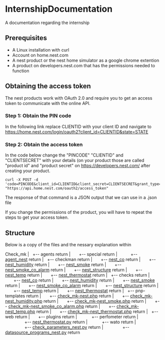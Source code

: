 # InternshipDocumentation
A documentation regarding the internship

## Prerequisites
* A Linux installation with curl
* Account on home.nest.com
* A nest product or the nest home simulator as a google chrome extention
* A product on developers.nest.com that has the permissions needed to function

## Obtaining the access token
The nest products work with OAuth 2.0 and require you to get an access token to communicate with the online API.
### Step 1: Obtain the PIN code
In the following link replace CLIENTID with your client ID and navigate to https://home.nest.com/login/oauth2?client_id=CLIENTID&state=STATE
### Step 2: Obtain the access token
In the code below change the "PINCODE" "CLIENTID" and "CLIENTSECRET" with your details (on your product those are called "product id" and "product secret" on https://developers.nest.com/ after creating your product.
~~~~
curl -X POST -d 'code=PINCODE&client_id=CLIENTID&client_secret=CLIENTSECRET&grant_type=authorization_code' "https://api.home.nest.com/oauth2/access_token" 	
~~~~
The response of that command is a JSON output that we can use in a .json file

If you change the permissions of the product, you will have to repeat the steps to get your access token.

## Structure
Below is a copy of the files and the nessary explanation within

Check_mk
|&nbsp;&nbsp;&nbsp;+-- agents  return
|&nbsp;&nbsp;&nbsp;&nbsp;&nbsp;&nbsp;&nbsp;+-- special  return
|&nbsp;&nbsp;&nbsp;&nbsp;&nbsp;&nbsp;&nbsp;&nbsp;&nbsp;&nbsp;&nbsp;+-- [agent_nest](/source/agents/special/agent_nest)  return
|&nbsp;&nbsp;&nbsp;+-- checkman  return
|&nbsp;&nbsp;&nbsp;&nbsp;&nbsp;&nbsp;&nbsp;+-- [nest_co](/source/checkman/nest_co)  return
|&nbsp;&nbsp;&nbsp;&nbsp;&nbsp;&nbsp;&nbsp;+-- [nest_humidity](/source/checkman/nest_humidity)  return
|&nbsp;&nbsp;&nbsp;&nbsp;&nbsp;&nbsp;&nbsp;+-- [nest_smoke](/source/checkman/nest_smoke)  return
|&nbsp;&nbsp;&nbsp;&nbsp;&nbsp;&nbsp;&nbsp;+-- [nest_smoke_co_alarm](/source/checkman/nest_smoke_co_alarm)  return
|&nbsp;&nbsp;&nbsp;&nbsp;&nbsp;&nbsp;&nbsp;+-- [nest_structure](/source/checkman/nest_structure)  return
|&nbsp;&nbsp;&nbsp;&nbsp;&nbsp;&nbsp;&nbsp;+-- [nest_temp](/source/checkman/nest_temp)  return
|&nbsp;&nbsp;&nbsp;&nbsp;&nbsp;&nbsp;&nbsp;+-- [nest_thermostat](/source/checkman/nest_thermostat)  return
|&nbsp;&nbsp;&nbsp;+-- checks  return
|&nbsp;&nbsp;&nbsp;&nbsp;&nbsp;&nbsp;&nbsp;+-- [nest_co](/source/checks/nest_co)  return
|&nbsp;&nbsp;&nbsp;&nbsp;&nbsp;&nbsp;&nbsp;+-- [nest_humidity](/source/checks/nest_humidity)  return
|&nbsp;&nbsp;&nbsp;&nbsp;&nbsp;&nbsp;&nbsp;+-- [nest_smoke](/source/checks/nest_smoke)  return
|&nbsp;&nbsp;&nbsp;&nbsp;&nbsp;&nbsp;&nbsp;+-- [nest_smoke_co_alarm](/source/checks/nest_smoke_co_alarm)  return
|&nbsp;&nbsp;&nbsp;&nbsp;&nbsp;&nbsp;&nbsp;+-- [nest_structure](/source/checks/nest_structure)  return
|&nbsp;&nbsp;&nbsp;&nbsp;&nbsp;&nbsp;&nbsp;+-- [nest_temp](/source/checks/nest_temp)  return
|&nbsp;&nbsp;&nbsp;&nbsp;&nbsp;&nbsp;&nbsp;+-- [nest_thermostat](/source/checks/nest_thermostat)  return
|&nbsp;&nbsp;&nbsp;+-- pnp-templates  return
|&nbsp;&nbsp;&nbsp;&nbsp;&nbsp;&nbsp;&nbsp;+-- [check_mk-nest.php](/source/pnp-templates/check_mk-nest.php)  return
|&nbsp;&nbsp;&nbsp;&nbsp;&nbsp;&nbsp;&nbsp;+-- [check_mk-nest_humidity.php](/source/pnp-templates/check_mk-nest_humidity.php)  return
|&nbsp;&nbsp;&nbsp;&nbsp;&nbsp;&nbsp;&nbsp;+-- [check_mk-nest_smoke.php](/source/pnp-templates/check_mk-nest_smoke.php)  return
|&nbsp;&nbsp;&nbsp;&nbsp;&nbsp;&nbsp;&nbsp;+-- [check_mk-nest_smoke_co_alarm.php](/source/pnp-templates/check_mk-nest_smoke_co_alarm.php)  return
|&nbsp;&nbsp;&nbsp;&nbsp;&nbsp;&nbsp;&nbsp;+-- [check_mk-nest_temp.php](/source/pnp-templates/check_mk-nest_temp.php)  return
|&nbsp;&nbsp;&nbsp;&nbsp;&nbsp;&nbsp;&nbsp;+-- [check_mk-nest_thermostat.php](/source/pnp-templates/check_mk-nest_thermostat.php)  return
|&nbsp;&nbsp;&nbsp;+-- web  return
|&nbsp;&nbsp;&nbsp;&nbsp;&nbsp;&nbsp;&nbsp;+-- plugins  return
|&nbsp;&nbsp;&nbsp;&nbsp;&nbsp;&nbsp;&nbsp;&nbsp;&nbsp;&nbsp;&nbsp;&nbsp;+-- perfometer  return
|&nbsp;&nbsp;&nbsp;&nbsp;&nbsp;&nbsp;&nbsp;&nbsp;&nbsp;&nbsp;&nbsp;&nbsp;&nbsp;&nbsp;&nbsp;&nbsp;+-- [nest_thermostat.py](/source/web/plugins/perfometer/check_mk.py)  return
|&nbsp;&nbsp;&nbsp;&nbsp;&nbsp;&nbsp;&nbsp;&nbsp;&nbsp;&nbsp;&nbsp;&nbsp;+-- wato  return
|&nbsp;&nbsp;&nbsp;&nbsp;&nbsp;&nbsp;&nbsp;&nbsp;&nbsp;&nbsp;&nbsp;&nbsp;&nbsp;&nbsp;&nbsp;&nbsp;+-- [check_parameters_nest.py](/source/web/plugins/wato/check_parameters.py)  return
|&nbsp;&nbsp;&nbsp;&nbsp;&nbsp;&nbsp;&nbsp;&nbsp;&nbsp;&nbsp;&nbsp;&nbsp;&nbsp;&nbsp;&nbsp;&nbsp;+-- [datasource_programs_nest.py](/source/web/plugins/wato/datasource_programs.py)  return
